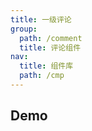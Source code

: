 ```yaml
---
title: 一级评论
group:
  path: /comment
  title: 评论组件
nav:
  title: 组件库
  path: /cmp
---
```


## Demo

<code src="./demo.tsx" />

<API src="./index.tsx"></API>
